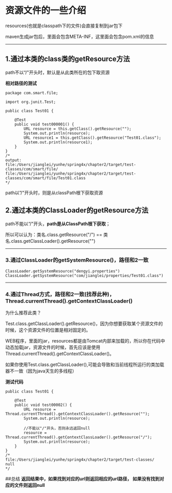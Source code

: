 # 资源文件的一些介绍

resources\(也就是classpath下的文件\)会直接复制到jar包下

maven生成jar包后，里面会包含META-INF，这里面会包含pom.xml的信息

---

## 1.通过本类的class类的getResource方法

path不以“/"开头时，默认是从此类所在的包下取资源

**相对路径的测试**



```
package com.smart.file;

import org.junit.Test;

public class Test01 {

    @Test
    public void test000001() {
        URL resource = this.getClass().getResource("");
        System.out.println(resource);
        URL resource1 = this.getClass().getResource("Test01.class");
        System.out.println(resource1);
    }
}
/*
output:
file:/Users/jianglei/yunhe/spring4x/chapter2/target/test-classes/com/smart/file/
file:/Users/jianglei/yunhe/spring4x/chapter2/target/test-classes/com/smart/file/Test01.class
*/
```




path以”/"开头时，则是从classPath根下获取资源

## 2.通过本类的ClassLoader的getResource方法

path不能以“/"开头，**path是从ClassPath根下获取**；

所以可以认为：类名.class.getResource\("/"\) == 类名.class.getClassLoader\(\).getResource\(""\)

---

### 3.通过ClassLoader的getSystemResource\(\)，路径和2一致

```
ClassLoader.getSystemResource("dengyi.properties")
ClassLoader.getSystemResource("com/jianglei/properties/Test01.class")
```

---

### 4.通过Thread方式，路径和2一致\(找荐此种\)，Thread.currentThread\(\).getContextClassLoader\(\)

为什么推荐此类？

Test.class.getClassLoader\(\).getResource\(\)，因为你想要获取某个资源文件的时候，这个资源文件的位置是相对固定的。

WEB程序，里面的jar，resources都是由Tomcat内部来加载的，所以你在代码中动态加载jar，资源文件的时候，首先应该是使用Thread.currentThread\(\).getContextClassLoader\(\)。

如果你使用Test.class.getClassLoader\(\),可能会导致和当前线程所运行的类加载器不一致（因为java天生的多线程）


**测试代码** 
```
public class Test01 {

    @Test
    public void test00002() {
        URL resource = Thread.currentThread().getContextClassLoader().getResource("");
        System.out.println(resource);
        
        //不能以"/"开头，否则永远返回null
        resource = Thread.currentThread().getContextClassLoader().getResource("/");
        System.out.println(resource);
    }
}
/*
file:/Users/jianglei/yunhe/spring4x/chapter2/target/test-classes/
null
*/
```




##总结
**返回结果中，如果找到对应的url则返回相应的url路径，
如果没有找到对应的文件则返回null**


